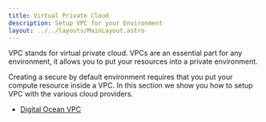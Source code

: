 ```yaml
---
title: Virtual Private Cloud
description: Setup VPC for your Environment
layout: ../../layouts/MainLayout.astro
---
```


VPC stands for virtual private cloud. VPCs are an essential part for any environment, it allows you to put your resources into a private environment.

Creating a secure by default environment requires that you put your compute resource inside a VPC. In this section we show you how to setup VPC with the various cloud providers.

+ [Digital Ocean VPC](/en/vpc/digital-ocean)